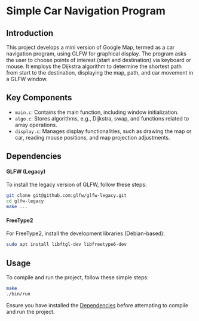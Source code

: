 # Simple Car Navigation Program

## Introduction

This project develops a mini version of Google Map, termed as a car navigation program, using GLFW for graphical display.
The program asks the user to choose points of interest (start and destination) via keyboard or mouse.
It employs the Dijkstra algorithm to determine the shortest path from start to the destination, displaying the map, path, and car movement in a GLFW window.

## Key Components

- `main.c`: Contains the main function, including window initialization.
- `algo.c`: Stores algorithms, e.g., Dijkstra, swap, and functions related to array operations.
- `display.c`: Manages display functionalities, such as drawing the map or car, reading mouse positions, and map projection adjustments.

## Dependencies

#### GLFW (Legacy)

To install the legacy version of GLFW, follow these steps:

```bash
git clone git@github.com:glfw/glfw-legacy.git
cd glfw-legacy
make ...
```

#### FreeType2

For FreeType2, install the development libraries (Debian-based):

```bash
sudo apt install libftgl-dev libfreetype6-dev
```


## Usage

To compile and run the project, follow these simple steps:

```bash
make
./bin/run
```

Ensure you have installed the [Dependencies](#dependencies) before attempting to compile and run the project.